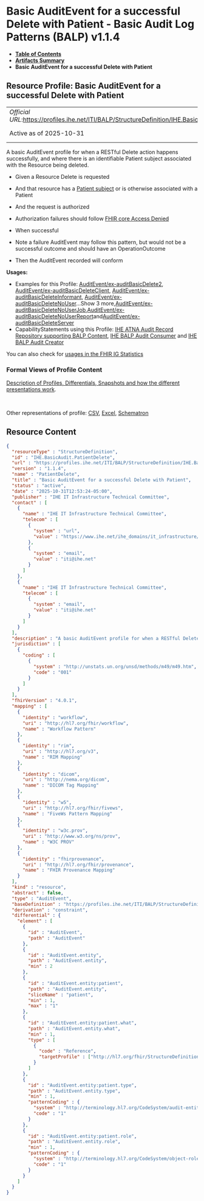 # Basic AuditEvent for a successful Delete with Patient - Basic Audit Log Patterns (BALP) v1.1.4

* [**Table of Contents**](toc.md)
* [**Artifacts Summary**](artifacts.md)
* **Basic AuditEvent for a successful Delete with Patient**

## Resource Profile: Basic AuditEvent for a successful Delete with Patient 

| | |
| :--- | :--- |
| *Official URL*:https://profiles.ihe.net/ITI/BALP/StructureDefinition/IHE.BasicAudit.PatientDelete | *Version*:1.1.4 |
| Active as of 2025-10-31 | *Computable Name*:PatientDelete |

 
A basic AuditEvent profile for when a RESTful Delete action happens successfully, and where there is an identifiable Patient subject associated with the Resource being deleted. 
* Given a Resource Delete is requested
* And that resource has a [Patient subject](volume-1.md#152416-patient-as-a-subject) or is otherwise associated with a Patient
* And the request is authorized 
* Authorization failures should follow [FHIR core Access Denied](http://hl7.org/fhir/security.html#AccessDenied)
 
* When successful 
* Note a failure AuditEvent may follow this pattern, but would not be a successful outcome and should have an OperationOutcome
 
* Then the AuditEvent recorded will conform
 

**Usages:**

* Examples for this Profile: [AuditEvent/ex-auditBasicDelete2](AuditEvent-ex-auditBasicDelete2.md), [AuditEvent/ex-auditBasicDeleteClient](AuditEvent-ex-auditBasicDeleteClient.md), [AuditEvent/ex-auditBasicDeleteInformant](AuditEvent-ex-auditBasicDeleteInformant.md), [AuditEvent/ex-auditBasicDeleteNoUser](AuditEvent-ex-auditBasicDeleteNoUser.md)...Show 3 more,[AuditEvent/ex-auditBasicDeleteNoUserJob](AuditEvent-ex-auditBasicDeleteNoUserJob.md),[AuditEvent/ex-auditBasicDeleteNoUserReport](AuditEvent-ex-auditBasicDeleteNoUserReport.md)and[AuditEvent/ex-auditBasicDeleteServer](AuditEvent-ex-auditBasicDeleteServer.md)
* CapabilityStatements using this Profile: [IHE ATNA Audit Record Repository supporting BALP Content](CapabilityStatement-IHE.BALP.ATNA.AuditRecordRepository.md), [IHE BALP Audit Consumer](CapabilityStatement-IHE.BALP.AuditConsumer.md) and [IHE BALP Audit Creator](CapabilityStatement-IHE.BALP.AuditCreator.md)

You can also check for [usages in the FHIR IG Statistics](https://packages2.fhir.org/xig/ihe.iti.balp|current/StructureDefinition/IHE.BasicAudit.PatientDelete)

### Formal Views of Profile Content

 [Description of Profiles, Differentials, Snapshots and how the different presentations work](http://build.fhir.org/ig/FHIR/ig-guidance/readingIgs.html#structure-definitions). 

 

Other representations of profile: [CSV](StructureDefinition-IHE.BasicAudit.PatientDelete.csv), [Excel](StructureDefinition-IHE.BasicAudit.PatientDelete.xlsx), [Schematron](StructureDefinition-IHE.BasicAudit.PatientDelete.sch) 



## Resource Content

```json
{
  "resourceType" : "StructureDefinition",
  "id" : "IHE.BasicAudit.PatientDelete",
  "url" : "https://profiles.ihe.net/ITI/BALP/StructureDefinition/IHE.BasicAudit.PatientDelete",
  "version" : "1.1.4",
  "name" : "PatientDelete",
  "title" : "Basic AuditEvent for a successful Delete with Patient",
  "status" : "active",
  "date" : "2025-10-31T12:53:24-05:00",
  "publisher" : "IHE IT Infrastructure Technical Committee",
  "contact" : [
    {
      "name" : "IHE IT Infrastructure Technical Committee",
      "telecom" : [
        {
          "system" : "url",
          "value" : "https://www.ihe.net/ihe_domains/it_infrastructure/"
        },
        {
          "system" : "email",
          "value" : "iti@ihe.net"
        }
      ]
    },
    {
      "name" : "IHE IT Infrastructure Technical Committee",
      "telecom" : [
        {
          "system" : "email",
          "value" : "iti@ihe.net"
        }
      ]
    }
  ],
  "description" : "A basic AuditEvent profile for when a RESTful Delete action happens successfully, and where there is an identifiable Patient subject associated with the Resource being deleted.\n\n- Given a Resource Delete is requested \n- And that resource has a [Patient subject](volume-1.html#152416-patient-as-a-subject) or is otherwise associated with a Patient\n- And the request is authorized\n  - Authorization failures should follow [FHIR core Access Denied](http://hl7.org/fhir/security.html#AccessDenied)\n- When successful\n  - Note a failure AuditEvent may follow this pattern, but would not be a successful outcome and should have an OperationOutcome\n- Then the AuditEvent recorded will conform",
  "jurisdiction" : [
    {
      "coding" : [
        {
          "system" : "http://unstats.un.org/unsd/methods/m49/m49.htm",
          "code" : "001"
        }
      ]
    }
  ],
  "fhirVersion" : "4.0.1",
  "mapping" : [
    {
      "identity" : "workflow",
      "uri" : "http://hl7.org/fhir/workflow",
      "name" : "Workflow Pattern"
    },
    {
      "identity" : "rim",
      "uri" : "http://hl7.org/v3",
      "name" : "RIM Mapping"
    },
    {
      "identity" : "dicom",
      "uri" : "http://nema.org/dicom",
      "name" : "DICOM Tag Mapping"
    },
    {
      "identity" : "w5",
      "uri" : "http://hl7.org/fhir/fivews",
      "name" : "FiveWs Pattern Mapping"
    },
    {
      "identity" : "w3c.prov",
      "uri" : "http://www.w3.org/ns/prov",
      "name" : "W3C PROV"
    },
    {
      "identity" : "fhirprovenance",
      "uri" : "http://hl7.org/fhir/provenance",
      "name" : "FHIR Provenance Mapping"
    }
  ],
  "kind" : "resource",
  "abstract" : false,
  "type" : "AuditEvent",
  "baseDefinition" : "https://profiles.ihe.net/ITI/BALP/StructureDefinition/IHE.BasicAudit.Delete",
  "derivation" : "constraint",
  "differential" : {
    "element" : [
      {
        "id" : "AuditEvent",
        "path" : "AuditEvent"
      },
      {
        "id" : "AuditEvent.entity",
        "path" : "AuditEvent.entity",
        "min" : 2
      },
      {
        "id" : "AuditEvent.entity:patient",
        "path" : "AuditEvent.entity",
        "sliceName" : "patient",
        "min" : 1,
        "max" : "1"
      },
      {
        "id" : "AuditEvent.entity:patient.what",
        "path" : "AuditEvent.entity.what",
        "min" : 1,
        "type" : [
          {
            "code" : "Reference",
            "targetProfile" : ["http://hl7.org/fhir/StructureDefinition/Patient"]
          }
        ]
      },
      {
        "id" : "AuditEvent.entity:patient.type",
        "path" : "AuditEvent.entity.type",
        "min" : 1,
        "patternCoding" : {
          "system" : "http://terminology.hl7.org/CodeSystem/audit-entity-type",
          "code" : "1"
        }
      },
      {
        "id" : "AuditEvent.entity:patient.role",
        "path" : "AuditEvent.entity.role",
        "min" : 1,
        "patternCoding" : {
          "system" : "http://terminology.hl7.org/CodeSystem/object-role",
          "code" : "1"
        }
      }
    ]
  }
}

```
